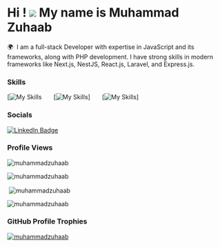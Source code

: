 Hi ! ![](https://user-images.githubusercontent.com/18350557/176309783-0785949b-9127-417c-8b55-ab5a4333674e.gif) My name is Muhammad Zuhaab
====================================================================================================================================

🌍  I am a full-stack Developer with expertise in JavaScript and its frameworks, along with PHP development. I have strong skills in modern frameworks like Next.js, NestJS, React.js, Laravel, and Express.js.
<br/>

### Skills
[![My Skills](https://skillicons.dev/icons?i=nextjs,react,nestjs,nodejs,express) &nbsp;&nbsp;&nbsp;&nbsp;&nbsp;
[![My Skills](https://skillicons.dev/icons?i=laravel,php)] &nbsp;&nbsp;&nbsp;&nbsp;&nbsp;
[![My Skills](https://skillicons.dev/icons?i=js,ts,mysql,mongodb)] &nbsp;&nbsp;&nbsp;&nbsp;&nbsp;
<br/>

### Socials

<div id="badges">
  <a href="https://www.linkedin.com/in/muhammad-zuhaab/">
    <img src="https://img.shields.io/badge/LinkedIn-blue?style=for-the-badge&logo=linkedin&logoColor=white" alt="LinkedIn Badge"/>
  </a>
</div>

### Profile Views
<p align="left"> <img src="https://komarev.com/ghpvc/?username=muhammadzuhaab&label=Profile%20views&color=0e75b6&style=flat" alt="muhammadzuhaab" /> </p>
<img align="center" src="https://github-readme-stats.vercel.app/api/top-langs?username=muhammadzuhaab&show_icons=true&locale=en&layout=compact&theme=dark" alt="muhammadzuhaab" /></p>
<p>&nbsp;<img align="center" src="https://github-readme-stats.vercel.app/api?username=muhammadzuhaab&show_icons=true&locale=en&theme=dark" alt="muhammadzuhaab" /></p>
<p><img align="center" src="https://streak-stats.demolab.com/?user=muhammadzuhaab&theme=dark" alt="muhammadzuhaab" /></p>

### GitHub Profile Trophies

<p align="left"> <a href="https://yourwebsite.com"><img src="https://github-profile-trophy.vercel.app/?username=muhammadzuhaab&theme=algolia" alt="muhammadzuhaab" /></a> </p>
